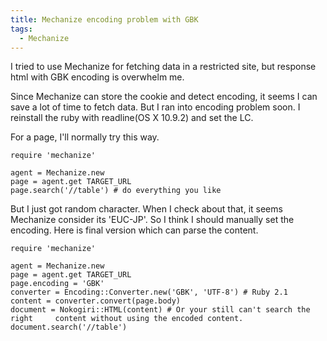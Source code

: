 ```yaml
---
title: Mechanize encoding problem with GBK
tags:
  - Mechanize
---
```


I tried to use Mechanize for fetching data in a restricted site, but response html with GBK encoding is overwhelm me.

Since Mechanize can store the cookie and detect encoding, it seems I can save a lot of time to fetch data. But I ran into encoding problem soon. I reinstall the ruby with readline(OS X 10.9.2) and set the LC.

For a page, I'll normally try this way.

    require 'mechanize'

    agent = Mechanize.new
    page = agent.get TARGET_URL
    page.search('//table') # do everything you like

But I just got random character. When I check about that, it seems Mechanize consider its 'EUC-JP'. So I think I should manually set the encoding. Here is final version which can parse the content.

    require 'mechanize'

    agent = Mechanize.new
    page = agent.get TARGET_URL
    page.encoding = 'GBK'
    converter = Encoding::Converter.new('GBK', 'UTF-8') # Ruby 2.1
    content = converter.convert(page.body)
    document = Nokogiri::HTML(content) # Or your still can't search the right     content without using the encoded content.
    document.search('//table')
